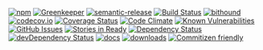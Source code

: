 [![npm](https://img.shields.io/npm/v/kronos-interceptor-line-header.svg)](https://www.npmjs.com/package/kronos-interceptor-line-header)
[![Greenkeeper](https://badges.greenkeeper.io/Kronos-Integration/kronos-interceptor-line-header.svg)](https://greenkeeper.io/)
[![semantic-release](https://img.shields.io/badge/%20%20%F0%9F%93%A6%F0%9F%9A%80-semantic--release-e10079.svg)](https://github.com/Kronos-Integration/kronos-interceptor-line-header)
[![Build Status](https://secure.travis-ci.org/Kronos-Integration/kronos-interceptor-line-header.png)](http://travis-ci.org/Kronos-Integration/kronos-interceptor-line-header)
[![bithound](https://www.bithound.io/github/Kronos-Integration/kronos-interceptor-line-header/badges/score.svg)](https://www.bithound.io/github/Kronos-Integration/kronos-interceptor-line-header)
[![codecov.io](http://codecov.io/github/Kronos-Integration/kronos-interceptor-line-header/coverage.svg?branch=master)](http://codecov.io/github/Kronos-Integration/kronos-interceptor-line-header?branch=master)
[![Coverage Status](https://coveralls.io/repos/Kronos-Integration/kronos-interceptor-line-header/badge.svg)](https://coveralls.io/r/Kronos-Integration/kronos-interceptor-line-header)
[![Code Climate](https://codeclimate.com/github/Kronos-Integration/kronos-interceptor-line-header/badges/gpa.svg)](https://codeclimate.com/github/Kronos-Integration/kronos-interceptor-line-header)
[![Known Vulnerabilities](https://snyk.io/test/github/Kronos-Integration/kronos-interceptor-line-header/badge.svg)](https://snyk.io/test/github/Kronos-Integration/kronos-interceptor-line-header)
[![GitHub Issues](https://img.shields.io/github/issues/Kronos-Integration/kronos-interceptor-line-header.svg?style=flat-square)](https://github.com/Kronos-Integration/kronos-interceptor-line-header/issues)
[![Stories in Ready](https://badge.waffle.io/Kronos-Integration/kronos-interceptor-line-header.svg?label=ready&title=Ready)](http://waffle.io/Kronos-Integration/kronos-interceptor-line-header)
[![Dependency Status](https://david-dm.org/Kronos-Integration/kronos-interceptor-line-header.svg)](https://david-dm.org/Kronos-Integration/kronos-interceptor-line-header)
[![devDependency Status](https://david-dm.org/Kronos-Integration/kronos-interceptor-line-header/dev-status.svg)](https://david-dm.org/Kronos-Integration/kronos-interceptor-line-header#info=devDependencies)
[![docs](http://inch-ci.org/github/Kronos-Integration/kronos-interceptor-line-header.svg?branch=master)](http://inch-ci.org/github/Kronos-Integration/kronos-interceptor-line-header)
[![downloads](http://img.shields.io/npm/dm/kronos-interceptor-line-header.svg?style=flat-square)](https://npmjs.org/package/kronos-interceptor-line-header)
[![Commitizen friendly](https://img.shields.io/badge/commitizen-friendly-brightgreen.svg)](http://commitizen.github.io/cz-cli/)

